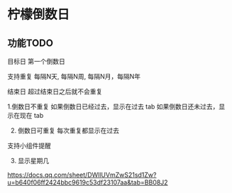 #  柠檬倒数日

## 功能TODO

目标日
第一个倒数日

支持重复
每隔N天, 每隔N周, 每隔N月，每隔N年

结束日
超过结束日之后就不会重复


1.倒数日不重复
 如果倒数日已经过去，显示在过去 tab
 如果倒数日还未过去，显示在现在 tab
 
2. 倒数日可重复
  每次重复都显示在过去


支持小组件提醒

3. 显示星期几



 https://docs.qq.com/sheet/DWllUVmZwS21sd1Zw?u=b640f06ff2424bbc9619c53df23107aa&tab=BB08J2

